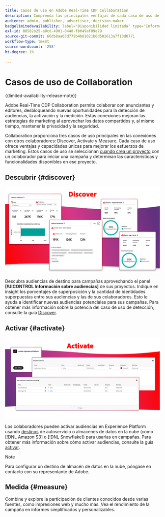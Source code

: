 ```yaml
---
title: Casos de uso en Adobe Real-Time CDP Collaboration
description: Comprenda las principales ventajas de cada caso de uso de Adobe Real-Time CDP Collaboration.
audience: admin, publisher, advertiser, decision-maker
badgelimitedavailability: label="Disponibilidad limitada" type="Informative" url="https://helpx.adobe.com/legal/product-descriptions/real-time-customer-data-platform-collaboration.html newtab=true"
exl-id: 88582b25-a0cd-4901-844d-fb049af09e79
source-git-commit: 66db8aa03d779b4b81021b6d502613a7f13d0771
workflow-type: tm+mt
source-wordcount: '258'
ht-degree: 1%

---
```


# Casos de uso de Collaboration

{{limited-availability-release-note}}

Adobe Real-Time CDP Collaboration permite colaborar con anunciantes y editores, desbloqueando nuevas oportunidades para la detección de audiencias, la activación y la medición. Estas conexiones mejoran las estrategias de marketing al aprovechar los datos compartidos y, al mismo tiempo, mantener la privacidad y la seguridad.

Collaboration proporciona tres casos de uso principales en las conexiones con otros colaboradores: Discover, Activate y Measure. Cada caso de uso ofrece ventajas y capacidades únicas para mejorar los esfuerzos de marketing. Estos casos de uso se seleccionan [cuando crea un proyecto](../collaborate/manage-projects.md#project-use-cases) con un colaborador para iniciar una campaña y determinan las características y funcionalidades disponibles en ese proyecto.

## Descubrir {#discover}

![Detectar módulos del panel de perspectivas de audiencia.](/help/assets/use-cases/discover.png)

Descubra audiencias de destino para campañas aprovechando el panel **[!UICONTROL Información sobre audiencias]** de sus proyectos. Indique en insight los porcentajes de superposición y la cantidad de identidades superpuestas entre sus audiencias y las de sus colaboradores. Esto le ayuda a identificar nuevas audiencias potenciales para sus campañas. Para obtener más información sobre la potencia del caso de uso de detección, consulte la guía [Discover](../collaborate/discover.md).

## Activar {#activate}

![Activar módulos del panel de audiencias.](/help/assets/use-cases/activate.png)

Los colaboradores pueden activar audiencias en Experience Platform usando [destinos](/help/guide/destinations/experience-platform.md) de autoservicio o almacenes de datos en la nube (como [!DNL Amazon S3] o [!DNL Snowflake]) para usarlas en campañas. Para obtener más información sobre cómo activar audiencias, consulte la guía [activar](../collaborate/activate.md).

>[!NOTE]
>
> Para configurar un destino de almacén de datos en la nube, póngase en contacto con su representante de Adobe.

## Medida {#measure}

Combine y explore la participación de clientes conocidos desde varias fuentes, como impresiones web y mucho más. Vea el rendimiento de la campaña en informes simplificados y personalizables.
